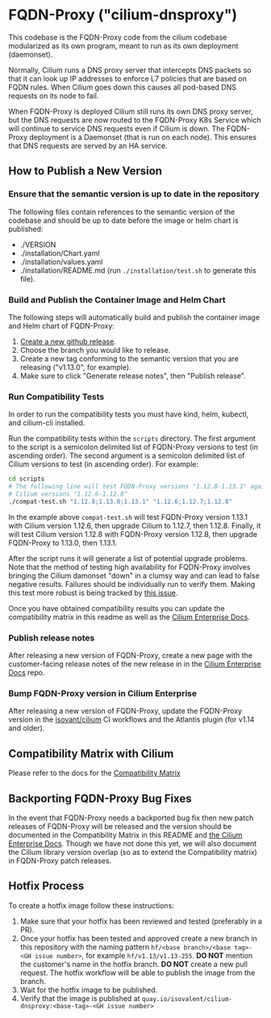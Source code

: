 FQDN-Proxy ("cilium-dnsproxy")
============================

This codebase is the FQDN-Proxy code from the cilium codebase
modularized as its own program, meant to run as its own deployment (daemonset).

Normally, Cilium runs a DNS proxy server that intercepts DNS packets so that it can
look up IP addresses to enforce L7 policies that are based on FQDN rules.
When Cilium goes down this causes all pod-based DNS requests on its node to fail.

When FQDN-Proxy is deployed Cilium still runs its own DNS proxy server, but
the DNS requests are now routed to the FQDN-Proxy K8s Service which will continue
to service DNS requests even if Cilium is down. The FQDN-Proxy deployment
is a Daemonset (that is run on each node). This ensures that DNS
requests are served by an HA service.


How to Publish a New Version
----------------------------

### Ensure that the semantic version is up to date in the repository

The following files contain references to the semantic version of the codebase and should
be up to date before the image or helm chart is published:

- ./VERSION
- ./installation/Chart.yaml
- ./installation/values.yaml
- ./installation/README.md (run `./installation/test.sh` to generate this file).

### Build and Publish the Container Image and Helm Chart

The following steps will automatically build and publish the container image
and Helm chart of FQDN-Proxy:

1. [Create a new github release](https://github.com/isovalent/fqdn-proxy/releases/new).
2. Choose the branch you would like to release.
3. Create a new tag conforming to the semantic version that you are releasing ("v1.13.0", for example).
4. Make sure to click "Generate release notes", then "Publish release". 

### Run Compatibility Tests

In order to run the compatibility tests you must have kind, helm, kubectl, and cilium-cli installed.

Run the compatibility tests within the `scripts` directory. The first argument to the script is
a semicolon delimited list of FQDN-Proxy versions to test (in ascending order). The second argument
is a semicolon delimited list of Cilium versions to test (in ascending order). For example:

```bash
cd scripts
# The following line will test FQDN-Proxy versions "1.12.8-1.13.1" against
# Cilium versions "1.12.6-1.12.8"
./compat-test.sh "1.12.8;1.13.0;1.13.1" "1.12.6;1.12.7;1.12.8"
```

In the example above `compat-test.sh` will test FQDN-Proxy version 1.13.1 with Cilium
version 1.12.6, then upgrade Cilium to 1.12.7, then 1.12.8. Finally, it will test
Cilium version 1.12.8 with FQDN-Proxy version 1.12.8, then upgrade FQDN-Proxy to 1.13.0,
then 1.13.1.

After the script runs it will generate a list of potential upgrade problems. Note that the 
method of testing high availability for FQDN-Proxy involves bringing the Cilium damonset "down"
in a clumsy way and can lead to false negative results. Failures should be individually
run to verify them. Making this test more robust is being tracked by [this issue](https://github.com/isovalent/cilium-cli-ci/issues/6).

Once you have obtained compatibility results you can update the compatibility matrix in
this readme as well as the [Cilium Enterprise Docs](https://github.com/isovalent/cilium-enterprise-docs/blob/master/docs/operations-guide/features/dnsproxy-ha/index.rst#versions-compatibility).

### Publish release notes

After releasing a new version of FQDN-Proxy, create a new page with the
customer-facing release notes of the new release in
in the [Cilium Enterprise Docs](https://github.com/isovalent/cilium-enterprise-docs/tree/main/docs/operations-guide/releases/release-notes)
repo.

### Bump FQDN-Proxy version in Cilium Enterprise

After releasing a new version of FQDN-Proxy, update the FQDN-Proxy version in
the [isovant/cilium](https://github.com/isovalent/cilium/)
CI workflows and the Atlantis plugin (for v1.14 and older).

Compatibility Matrix with Cilium
--------------------------------

Please refer to the docs for the [Compatibility Matrix](https://docs.isovalent.com/operations-guide/releases/version-compatibility.html)

Backporting FQDN-Proxy Bug Fixes
--------------------------------
In the event that FQDN-Proxy needs a backported bug fix then new patch releases of FQDN-Proxy will be released
and the version should be documented in the Compatibility Matrix 
in this README and [the Cilium Enterprise Docs](https://github.com/isovalent/cilium-enterprise-docs/blob/master/docs/operations-guide/features/dnsproxy-ha/index.rst#versions-compatibility).
Though we have not done this yet, we will also document the Cilium
library version overlap (so as to extend the Compatibility matrix) in FQDN-Proxy patch releases.

Hotfix Process
--------------
To create a hotfix image follow these instructions:

1. Make sure that your hotfix has been reviewed and tested (preferably in a PR).
2. Once your hotfix has been tested and approved create a new
   branch in this repository with the naming pattern
   `hf/<base branch>/<base tag>-<GH issue number>`, for example
   `hf/v1.13/v1.13-255`. **DO NOT** mention the customer's name
   in the hotfix branch. **DO NOT** create a new pull request.
   The hotfix workflow will be able to publish the image from the
   branch.
3. Wait for the hotfix image to be published.
4. Verify that the image is published at `quay.io/isovalent/cilium-dnsproxy:<base-tag>-<GH issue number>`

